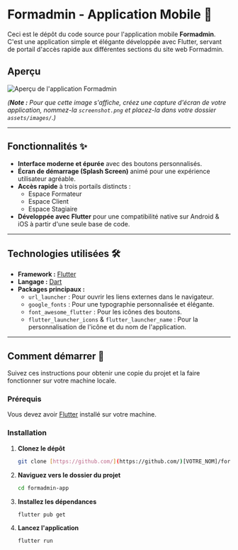 # Formadmin - Application Mobile 📱

Ceci est le dépôt du code source pour l'application mobile **Formadmin**. C'est une application simple et élégante développée avec Flutter, servant de portail d'accès rapide aux différentes sections du site web Formadmin.

## Aperçu

![Aperçu de l'application Formadmin](assets/images/screenshot.png)

*(**Note :** Pour que cette image s'affiche, créez une capture d'écran de votre application, nommez-la `screenshot.png` et placez-la dans votre dossier `assets/images/`.)*

---

## Fonctionnalités ✨

* **Interface moderne et épurée** avec des boutons personnalisés.
* **Écran de démarrage (Splash Screen)** animé pour une expérience utilisateur agréable.
* **Accès rapide** à trois portails distincts :
    * Espace Formateur
    * Espace Client
    * Espace Stagiaire
* **Développée avec Flutter** pour une compatibilité native sur Android & iOS à partir d'une seule base de code.

---

## Technologies utilisées 🛠️

* **Framework :** [Flutter](https://flutter.dev/)
* **Langage :** [Dart](https://dart.dev/)
* **Packages principaux :**
    * `url_launcher` : Pour ouvrir les liens externes dans le navigateur.
    * `google_fonts` : Pour une typographie personnalisée et élégante.
    * `font_awesome_flutter` : Pour les icônes des boutons.
    * `flutter_launcher_icons` & `flutter_launcher_name` : Pour la personnalisation de l'icône et du nom de l'application.

---

## Comment démarrer 🚀

Suivez ces instructions pour obtenir une copie du projet et la faire fonctionner sur votre machine locale.

### Prérequis

Vous devez avoir [Flutter](https://flutter.dev/docs/get-started/install) installé sur votre machine.

### Installation

1.  **Clonez le dépôt**
    ```bash
    git clone [https://github.com/](https://github.com/)[VOTRE_NOM]/formadmin-app.git
    ```

2.  **Naviguez vers le dossier du projet**
    ```bash
    cd formadmin-app
    ```

3.  **Installez les dépendances**
    ```bash
    flutter pub get
    ```

4.  **Lancez l'application**
    ```bash
    flutter run
    ```

